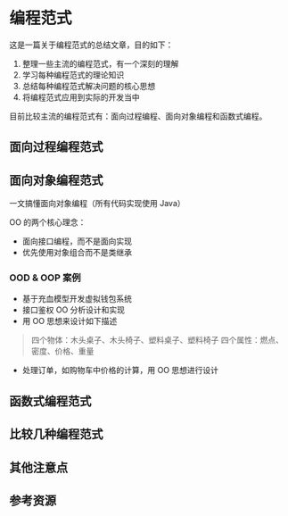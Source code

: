 # 编程范式

这是一篇关于编程范式的总结文章，目的如下：

1. 整理一些主流的编程范式，有一个深刻的理解
2. 学习每种编程范式的理论知识
3. 总结每种编程范式解决问题的核心思想
4. 将编程范式应用到实际的开发当中

目前比较主流的编程范式有：面向过程编程、面向对象编程和函数式编程。

## 面向过程编程范式

## 面向对象编程范式

一文搞懂面向对象编程（所有代码实现使用 Java）

OO 的两个核心理念：

- 面向接口编程，而不是面向实现
- 优先使用对象组合而不是类继承

### OOD & OOP 案例

- 基于充血模型开发虚拟钱包系统
- 接口鉴权 OO 分析设计和实现
- 用 OO 思想来设计如下描述

> 四个物体：木头桌子、木头椅子、塑料桌子、塑料椅子
> 四个属性：燃点、密度、价格、重量

- 处理订单，如购物车中价格的计算，用 OO 思想进行设计

## 函数式编程范式

## 比较几种编程范式

## 其他注意点

## 参考资源
